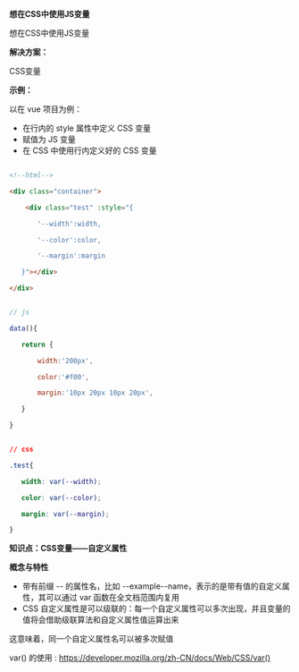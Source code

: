 **想在CSS中使用JS变量**

想在CSS中使用JS变量

**解决方案：**

CSS变量

**示例：**

以在 vue 项目为例：

- 在行内的 style 属性中定义 CSS 变量
- 赋值为 JS 变量
- 在 CSS 中使用行内定义好的 CSS 变量



```html

<!--html-->

<div class="container">

	<div class="test" :style="{

​		'--width':width,

​		'--color':color,

​		'--margin':margin

​	}"></div>

</div>
```



```js

// js

data(){

​	return {

​		width:'200px',

​		color:'#f00',

​		margin:'10px 20px 10px 20px',

​	}

}


```



```css

// css

.test{

​	width: var(--width);

​	color: var(--color);

​	margin: var(--margin);

}
```



**知识点：CSS变量——自定义属性**

**概念与特性**

- 带有前缀 -- 的属性名，比如 --example--name，表示的是带有值的自定义属性，其可以通过 var 函数在全文档范围内复用
- CSS 自定义属性是可以级联的：每一个自定义属性可以多次出现，并且变量的值将会借助级联算法和自定义属性值运算出来

这意味着，同一个自定义属性名可以被多次赋值

var() 的使用 : https://developer.mozilla.org/zh-CN/docs/Web/CSS/var()

